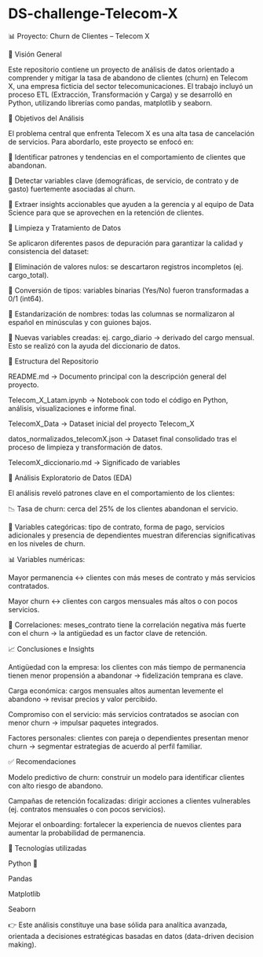 # DS-challenge-Telecom-X
📊 Proyecto: Churn de Clientes – Telecom X

🔎 Visión General

Este repositorio contiene un proyecto de análisis de datos orientado a comprender y mitigar la tasa de abandono de clientes (churn) en Telecom X, una empresa ficticia del sector telecomunicaciones. El trabajo incluyó un proceso ETL (Extracción, Transformación y Carga) y se desarrolló en Python, utilizando librerías como pandas, matplotlib y seaborn.

🎯 Objetivos del Análisis

El problema central que enfrenta Telecom X es una alta tasa de cancelación de servicios. Para abordarlo, este proyecto se enfocó en:

📌 Identificar patrones y tendencias en el comportamiento de clientes que abandonan.

📌 Detectar variables clave (demográficas, de servicio, de contrato y de gasto) fuertemente asociadas al churn.

📌 Extraer insights accionables que ayuden a la gerencia y al equipo de Data Science para que se aprovechen en la retención de clientes.


🧹 Limpieza y Tratamiento de Datos

Se aplicaron diferentes pasos de depuración para garantizar la calidad y consistencia del dataset:

🔹 Eliminación de valores nulos: se descartaron registros incompletos (ej. cargo_total).

🔹 Conversión de tipos: variables binarias (Yes/No) fueron transformadas a 0/1 (int64).

🔹 Estandarización de nombres: todas las columnas se normalizaron al español en minúsculas y con guiones bajos.

🔹 Nuevas variables creadas: ej. cargo_diario → derivado del cargo mensual. Esto se realizó con la ayuda del diccionario de datos.

📂 Estructura del Repositorio

README.md → Documento principal con la descripción general del proyecto.

Telecom_X_Latam.ipynb → Notebook con todo el código en Python, análisis, visualizaciones e informe final.

TelecomX_Data → Dataset inicial del proyecto Telecom_X

datos_normalizados_telecomX.json → Dataset final consolidado tras el proceso de limpieza y transformación de datos.

TelecomX_diccionario.md → Significado de variables

🔎 Análisis Exploratorio de Datos (EDA)

El análisis reveló patrones clave en el comportamiento de los clientes:

📉 Tasa de churn: cerca del 25% de los clientes abandonan el servicio.

🔄 Variables categóricas: tipo de contrato, forma de pago, servicios adicionales y presencia de dependientes muestran diferencias significativas en los niveles de churn.

📊 Variables numéricas:

Mayor permanencia ↔ clientes con más meses de contrato y más servicios contratados.

Mayor churn ↔ clientes con cargos mensuales más altos o con pocos servicios.

🧩 Correlaciones: meses_contrato tiene la correlación negativa más fuerte con el churn → la antigüedad es un factor clave de retención.

📈 Conclusiones e Insights

Antigüedad con la empresa: los clientes con más tiempo de permanencia tienen menor propensión a abandonar → fidelización temprana es clave.

Carga económica: cargos mensuales altos aumentan levemente el abandono → revisar precios y valor percibido.

Compromiso con el servicio: más servicios contratados se asocian con menor churn → impulsar paquetes integrados.

Factores personales: clientes con pareja o dependientes presentan menor churn → segmentar estrategias de acuerdo al perfil familiar.

✅ Recomendaciones

Modelo predictivo de churn: construir un modelo para identificar clientes con alto riesgo de abandono.

Campañas de retención focalizadas: dirigir acciones a clientes vulnerables (ej. contratos mensuales o con pocos servicios).

Mejorar el onboarding: fortalecer la experiencia de nuevos clientes para aumentar la probabilidad de permanencia.

🚀 Tecnologías utilizadas

Python 🐍

Pandas

Matplotlib

Seaborn

👉 Este análisis constituye una base sólida para analítica avanzada, orientada a decisiones estratégicas basadas en datos (data-driven decision making).
